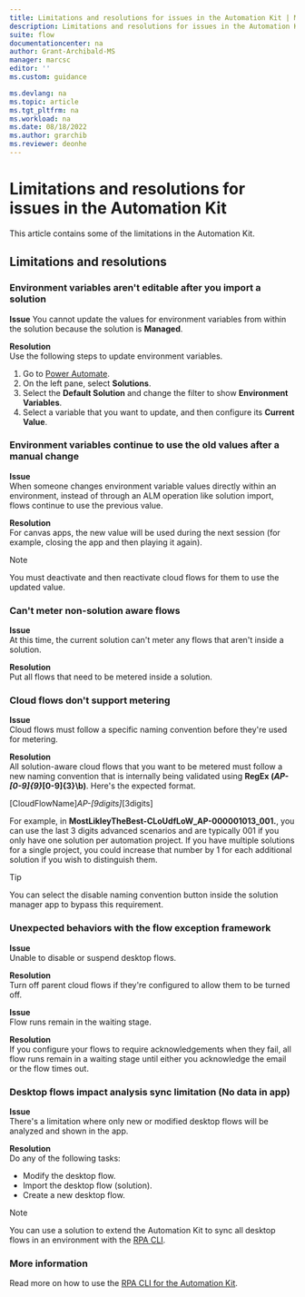```yaml
---
title: Limitations and resolutions for issues in the Automation Kit | Microsoft Docs
description: Limitations and resolutions for issues in the Automation Kit.
suite: flow
documentationcenter: na
author: Grant-Archibald-MS
manager: marcsc
editor: ''
ms.custom: guidance

ms.devlang: na
ms.topic: article
ms.tgt_pltfrm: na
ms.workload: na
ms.date: 08/18/2022
ms.author: grarchib
ms.reviewer: deonhe
---
```


# Limitations and resolutions for issues in the Automation Kit

This article contains some of the limitations in the Automation Kit.

## Limitations and resolutions

### Environment variables aren't editable after you import a solution

**Issue**
You cannot update the values for environment variables from within the solution because the solution is **Managed**.

**Resolution**  
Use the following steps to update environment variables.

1. Go to [Power Automate](https://make.powerautomate.com).
1. On the left pane, select **Solutions**.
1. Select the **Default Solution** and change the filter to show **Environment Variables**.
1. Select a variable that you want to update, and then configure its **Current Value**.

### Environment variables continue to use the old values after a manual change

**Issue**  
When someone changes environment variable values directly within an environment, instead of through an ALM operation like solution import, flows continue to use the previous value.

**Resolution**  
For canvas apps, the new value will be used during the next session (for example, closing the app and then playing it again).

>[!NOTE]
>You must deactivate and then reactivate cloud flows for them to use the updated value.

### Can't meter non-solution aware flows

**Issue**  
At this time, the current solution can't meter any flows that aren't inside a solution.

**Resolution**  
Put all flows that need to be metered inside a solution.

### Cloud flows don't support metering

**Issue**  
Cloud flows must follow a specific naming convention before they're used for metering.

**Resolution**  
All solution-aware cloud flows that you want to be metered must follow a new naming convention that is internally being validated using **RegEx (_AP-[0-9]{9}_[0-9]{3}\\b)**. Here's the expected format.

   [CloudFlowName]_AP-[9digits]_[3digits]

For example, in **MostLikleyTheBest-CLoUdfLoW_AP-000001013_001.**, you can use the last 3 digits advanced scenarios and are typically 001 if you only have one solution per automation project. If you have multiple solutions for a single project, you could increase that number by 1 for each additional solution if you wish to distinguish them.

>[!TIP]
>You can select the disable naming convention button inside the solution manager app to bypass this requirement.

### Unexpected behaviors with the flow exception framework

**Issue**  
Unable to disable or suspend desktop flows.

**Resolution**  
Turn off parent cloud flows if they're configured to allow them to be turned off.

**Issue**  
Flow runs remain in the waiting stage.

**Resolution**  
If you configure your flows to require acknowledgements when they fail, all flow runs remain in a waiting stage until either you acknowledge the email or the flow times out.

### Desktop flows impact analysis sync limitation (No data in app)

**Issue**  
There's a limitation where only new or modified desktop flows will be analyzed and shown in the app.

**Resolution**  
Do any of the following tasks:

- Modify the desktop flow.
- Import the desktop flow (solution).
- Create a new desktop flow.

>[!NOTE]
>You can use a solution to extend the Automation Kit to sync all desktop flows in an environment with the [RPA CLI](https://aka.ms/rpacli).

### More information

Read more on how to use the [RPA CLI for the Automation Kit](https://aka.ms/rpaclie).

